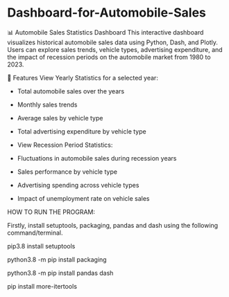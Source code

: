 # Dashboard-for-Automobile-Sales

📊 Automobile Sales Statistics Dashboard
This interactive dashboard visualizes historical automobile sales data using Python, Dash, and Plotly. Users can explore sales trends, vehicle types, advertising expenditure, and the impact of recession periods on the automobile market from 1980 to 2023.

🚀 Features
View Yearly Statistics for a selected year:

- Total automobile sales over the years

- Monthly sales trends

- Average sales by vehicle type

- Total advertising expenditure by vehicle type

- View Recession Period Statistics:

- Fluctuations in automobile sales during recession years

- Sales performance by vehicle type

- Advertising spending across vehicle types

- Impact of unemployment rate on vehicle sales

HOW TO RUN THE PROGRAM:

Firstly, install setuptools, packaging, pandas and dash using the following command/terminal.

pip3.8 install setuptools

python3.8 -m pip install packaging

python3.8 -m pip install pandas dash

pip install more-itertools
